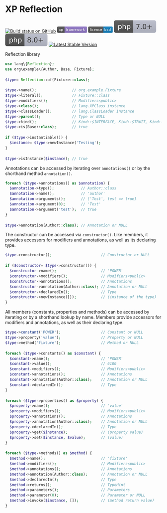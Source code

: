XP Reflection
=============

[![Build status on GitHub](https://github.com/xp-framework/reflection/workflows/Tests/badge.svg)](https://github.com/xp-framework/reflection/actions)
[![XP Framework Module](https://raw.githubusercontent.com/xp-framework/web/master/static/xp-framework-badge.png)](https://github.com/xp-framework/core)
[![BSD Licence](https://raw.githubusercontent.com/xp-framework/web/master/static/licence-bsd.png)](https://github.com/xp-framework/core/blob/master/LICENCE.md)
[![Requires PHP 7.0+](https://raw.githubusercontent.com/xp-framework/web/master/static/php-7_0plus.svg)](http://php.net/)
[![Supports PHP 8.0+](https://raw.githubusercontent.com/xp-framework/web/master/static/php-8_0plus.svg)](http://php.net/)
[![Latest Stable Version](https://poser.pugx.org/xp-framework/reflection/version.png)](https://packagist.org/packages/xp-framework/reflection)

Reflection library

```php
use lang\{Reflection};
use org\example\{Author, Base, Fixture};

$type= Reflection::of(Fixture::class);

$type->name();                // org.example.Fixture
$type->literal();             // Fixture::class
$type->modifiers();           // Modifiers<public>
$type->class();               // lang.XPClass instance
$type->classLoader();         // lang.ClassLoader instance
$type->parent();              // Type or NULL
$type->kind();                // Kind::$INTERFACE, Kind::$TRAIT, Kind::$CLASS, Kind::$ENUM
$type->is(Base::class);       // true

if ($type->instantiable()) {
  $instance= $type->newInstance('Testing');
}

$type->isInstance($instance); // true
```

Annotations can be accessed by iterating over `annotations()` or by the shorthand method `annotation()`.

```php
foreach ($type->annotations() as $annotation) {
  $annotation->type();            // Author::class
  $annotation->name();            // 'author'
  $annotation->arguments();       // ['Test', test => true]
  $annotation->argument(0);       // 'Test'
  $annotation->argument('test');  // true
}

$type->annotation(Author::class); // Annotation or NULL
```

The constructor can be accessed via `constructor()`. Like members, it provides accessors for modifiers and annotations, as well as its declaring type.

```php
$type->constructor();                      // Constructor or NULL

if ($constructor= $type->constructor()) {
  $constructor->name();                    // 'POWER'
  $constructor->modifiers();               // Modifiers<public>
  $constructor->annotations();             // Annotations
  $constructor->annotation(Author::class); // Annotation or NULL
  $constructor->declaredIn();              // Type
  $constructor->newInstance([]);           // (instance of the type)
}
```

All members (constants, properties and methods) can be accessed by iterating or by a shorthand lookup by name. Members provide accessors for modifiers and annotations, as well as their declaring type.

```php
$type->constant('POWER');                  // Constant or NULL
$type->property('value');                  // Property or NULL
$type->method('fixture');                  // Method or NULL

foreach ($type->constants() as $constant) {
  $constant->name();                       // 'POWER'
  $constant->value();                      // 6100
  $constant->modifiers();                  // Modifiers<public>
  $constant->annotations();                // Annotations
  $constant->annotation(Author::class);    // Annotation or NULL
  $constant->declaredIn();                 // Type
}

foreach ($type->properties() as $property) {
  $property->name();                       // 'value'
  $property->modifiers();                  // Modifiers<public>
  $property->annotations();                // Annotations
  $property->annotation(Author::class);    // Annotation or NULL
  $property->declaredIn();                 // Type
  $property->get($instance);               // (property value)
  $property->set($instance, $value);       // (value)
}

foreach ($type->methods() as $method) {
  $method->name();                         // 'fixture'
  $method->modifiers();                    // Modifiers<public>
  $method->annotations();                  // Annotations
  $method->annotation(Author::class);      // Annotation or NULL
  $method->declaredIn();                   // Type
  $method->returns();                      // TypeHint
  $method->parameters();                   // Parameters
  $method->parameter(0);                   // Parameter or NULL
  $method->invoke($instance, []);          // (method return value)
}
```
